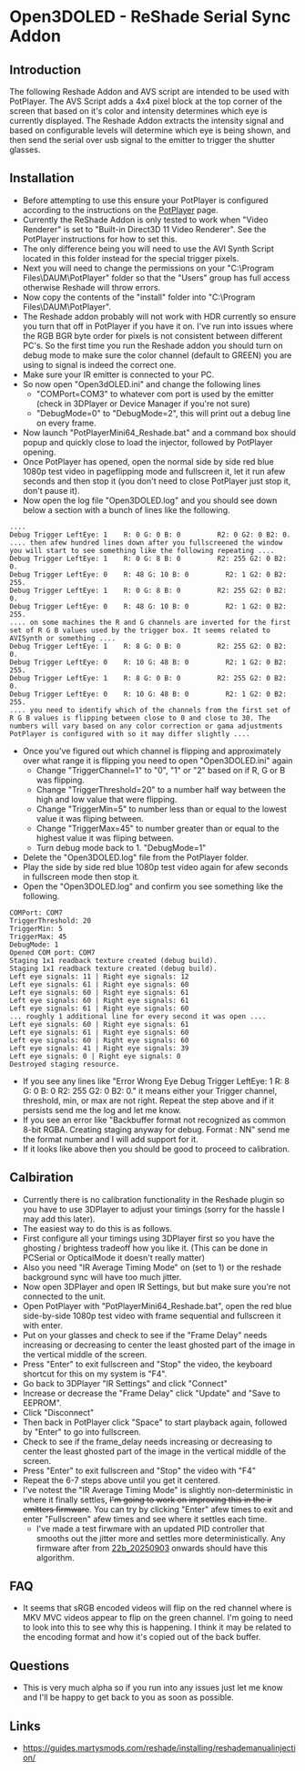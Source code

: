 # Open3DOLED - ReShade Serial Sync Addon

## Introduction
The following Reshade Addon and AVS script are intended to be used with PotPlayer.
The AVS Script adds a 4x4 pixel block at the top corner of the screen that based on it's color and intensity determines which eye is currently displayed.
The Reshade Addon extracts the intensity signal and based on configurable levels will determine which eye is being shown, and then send the serial over usb signal to the emitter to trigger the shutter glasses.


## Installation
* Before attempting to use this ensure your PotPlayer is configured according to the instructions on the [PotPlayer](../PotPlayer/README.md) page. 
* Currently the ReShade Addon is only tested to work when "Video Renderer" is set to "Built-in Direct3D 11 Video Renderer". See the PotPlayer instructions for how to set this.
* The only difference being you will need to use the AVI Synth Script located in this folder instead for the special trigger pixels.
* Next you will need to change the permissions on your "C:\Program Files\DAUM\PotPlayer" folder so that the "Users" group has full access otherwise Reshade will throw errors.
* Now copy the contents of the "install" folder into "C:\Program Files\DAUM\PotPlayer".
* The Reshade addon probably will not work with HDR currently so ensure you turn that off in PotPlayer if you have it on. I've run into issues where the RGB BGR byte order for pixels is not consistent between different PC's. So the first time you run the Reshade addon you should turn on debug mode to make sure the color channel (default to GREEN) you are using to signal is indeed the correct one.
* Make sure your IR emitter is connected to your PC.
* So now open "Open3dOLED.ini" and change the following lines
  * "COMPort=COM3" to whatever com port is used by the emitter (check in 3DPlayer or Device Manager if you're not sure)
  * "DebugMode=0" to "DebugMode=2", this will print out a debug line on every frame. 
* Now launch "PotPlayerMini64_Reshade.bat" and a command box should popup and quickly close to load the injector, followed by PotPlayer opening.
* Once PotPlayer has opened, open the normal side by side red blue 1080p test video in pageflipping mode and fullscreen it, let it run afew seconds and then stop it (you don't need to close PotPlayer just stop it, don't pause it).
* Now open the log file "Open3DOLED.log" and you should see down below a section with a bunch of lines like the following.
```
....
Debug Trigger LeftEye: 1    R: 0 G: 0 B: 0         R2: 0 G2: 0 B2: 0.
.... then afew hundred lines down after you fullscreened the window you will start to see something like the following repeating ....
Debug Trigger LeftEye: 1    R: 0 G: 8 B: 0         R2: 255 G2: 0 B2: 0.
Debug Trigger LeftEye: 0    R: 48 G: 10 B: 0         R2: 1 G2: 0 B2: 255.
Debug Trigger LeftEye: 1    R: 0 G: 8 B: 0         R2: 255 G2: 0 B2: 0.
Debug Trigger LeftEye: 0    R: 48 G: 10 B: 0         R2: 1 G2: 0 B2: 255.
.... on some machines the R and G channels are inverted for the first set of R G B values used by the trigger box. It seems related to AVISynth or something ....
Debug Trigger LeftEye: 1    R: 8 G: 0 B: 0         R2: 255 G2: 0 B2: 0.
Debug Trigger LeftEye: 0    R: 10 G: 48 B: 0         R2: 1 G2: 0 B2: 255.
Debug Trigger LeftEye: 1    R: 8 G: 0 B: 0         R2: 255 G2: 0 B2: 0.
Debug Trigger LeftEye: 0    R: 10 G: 48 B: 0         R2: 1 G2: 0 B2: 255.
.... you need to identify which of the channels from the first set of R G B values is flipping between close to 0 and close to 30. The numbers will vary based on any color correction or gama adjustments PotPlayer is configured with so it may differ slightly ....
```
* Once you've figured out which channel is flipping and approximately over what range it is flipping you need to open "Open3DOLED.ini" again
  * Change "TriggerChannel=1" to "0", "1" or "2" based on if R, G or B was flipping.
  * Change "TriggerThreshold=20" to a number half way between the high and low value that were flipping.
  * Change "TriggerMin=5" to number less than or equal to the lowest value it was fliping between.
  * Change "TriggerMax=45" to number greater than or equal to the highest value it was fliping between.
  * Turn debug mode back to 1. "DebugMode=1"
* Delete the "Open3DOLED.log" file from the PotPlayer folder.
* Play the side by side red blue 1080p test video again for afew seconds in fullscreen mode then stop it.
* Open the "Open3DOLED.log" and confirm you see something like the following.
```
COMPort: COM7
TriggerThreshold: 20
TriggerMin: 5
TriggerMax: 45
DebugMode: 1
Opened COM port: COM7
Staging 1x1 readback texture created (debug build).
Staging 1x1 readback texture created (debug build).
Left eye signals: 11 | Right eye signals: 12
Left eye signals: 61 | Right eye signals: 60
Left eye signals: 60 | Right eye signals: 61
Left eye signals: 60 | Right eye signals: 61
Left eye signals: 61 | Right eye signals: 60
... roughly 1 additional line for every second it was open ....
Left eye signals: 60 | Right eye signals: 61
Left eye signals: 61 | Right eye signals: 60
Left eye signals: 60 | Right eye signals: 60
Left eye signals: 41 | Right eye signals: 39
Left eye signals: 0 | Right eye signals: 0
Destroyed staging resource.
```
* If you see any lines like "Error Wrong Eye Debug Trigger LeftEye: 1    R: 8 G: 0 B: 0         R2: 255 G2: 0 B2: 0." it means either your Trigger channel, threshold, min, or max are not right. Repeat the step above and if it persists send me the log and let me know.
* If you see an error like "Backbuffer format not recognized as common 8-bit RGBA. Creating staging anyway for debug. Format : NN" send me the format number and I will add support for it.
* If it looks like above then you should be good to proceed to calibration.


## Calbiration
* Currently there is no calibration functionality in the Reshade plugin so you have to use 3DPlayer to adjust your timings (sorry for the hassle I may add this later).
* The easiest way to do this is as follows.
* First configure all your timings using 3DPlayer first so you have the ghosting / brightess tradeoff how you like it. (This can be done in PCSerial or OpticalMode it doesn't really matter)
* Also you need "IR Average Timing Mode" on (set to 1) or the reshade background sync will have too much jitter.
* Now open 3DPlayer and open IR Settings, but but make sure you're not connected to the unit.
* Open PotPlayer with "PotPlayerMini64_Reshade.bat", open the red blue side-by-side 1080p test video with frame sequential and fullscreen it with enter.
* Put on your glasses and check to see if the "Frame Delay" needs increasing or decreasing to center the least ghosted part of the image in the vertical middle of the screen.
* Press "Enter" to exit fullscreen and "Stop" the video, the keyboard shortcut for this on my system is "F4".
* Go back to 3DPlayer "IR Settings" and click "Connect"
* Increase or decrease the "Frame Delay" click "Update" and "Save to EEPROM".
* Click "Disconnect"
* Then back in PotPlayer click "Space" to start playback again, followed by "Enter" to go into fullscreen.
* Check to see if the frame_delay needs increasing or decreasing to center the least ghosted part of the image in the vertical middle of the screen.
* Press "Enter" to exit fullscreen and "Stop" the video with "F4"
* Repeat the 6-7 steps above until you get it centered.
* I've notest the "IR Average Timing Mode" is slightly non-deterministic in where it finally settles, ~~I'm going to work on improving this in the ir emitters firmware~~. You can try by clicking "Enter" afew times to exit and enter "Fullscreen" afew times and see where it settles each time.
  * I've made a test firwmare with an updated PID controller that smooths out the jitter more and settles more deterministically. Any firmware after from [22b_20250903](../3DPlayer/firmwares/firmware_v22b_20250903.hex) onwards should have this algorithm.


## FAQ
* It seems that sRGB encoded videos will flip on the red channel where is MKV MVC videos appear to flip on the green channel. I'm going to need to look into this to see why this is happening. I think it may be related to the encoding format and how it's copied out of the back buffer.

## Questions
* This is very much alpha so if you run into any issues just let me know and I'll be happy to get back to you as soon as possible.

## Links
* https://guides.martysmods.com/reshade/installing/reshademanualinjection/
